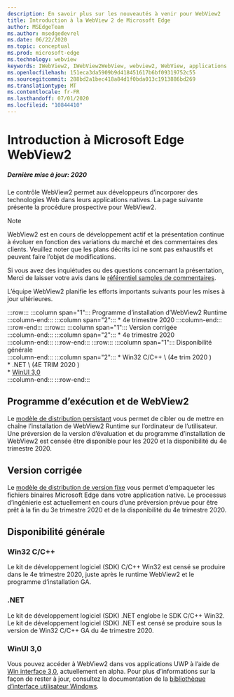 ```yaml
---
description: En savoir plus sur les nouveautés à venir pour WebView2
title: Introduction à la WebView 2 de Microsoft Edge
author: MSEdgeTeam
ms.author: msedgedevrel
ms.date: 06/22/2020
ms.topic: conceptual
ms.prod: microsoft-edge
ms.technology: webview
keywords: IWebView2, IWebView2WebView, webview2, WebView, applications Win32, Win32, Edge, ICoreWebView2, ICoreWebView2Host, contrôle de navigateur, html Edge
ms.openlocfilehash: 151eca3da5909b9d418451617b6bf09319752c55
ms.sourcegitcommit: 288bd2a1bec418a84d1f0bda013c1913886bd269
ms.translationtype: MT
ms.contentlocale: fr-FR
ms.lasthandoff: 07/01/2020
ms.locfileid: "10844410"
---
```

# Introduction à Microsoft Edge WebView2  

##### Dernière mise à jour: 2020  

Le contrôle WebView2 permet aux développeurs d’incorporer des technologies Web dans leurs applications natives.  La page suivante présente la procédure prospective pour WebView2.  

> [!NOTE]
> WebView2 est en cours de développement actif et la présentation continue à évoluer en fonction des variations du marché et des commentaires des clients. Veuillez noter que les plans décrits ici ne sont pas exhaustifs et peuvent faire l’objet de modifications.  

Si vous avez des inquiétudes ou des questions concernant la présentation, Merci de laisser votre avis dans le [référentiel samples de commentaires][GithubMicrosoftedgeWebviewfeedbackMain].  

L’équipe WebView2 planifie les efforts importants suivants pour les mises à jour ultérieures.  

:::row:::
   :::column span="1":::
      Programme d’installation d’WebView2 Runtime  
   :::column-end:::
   :::column span="2":::
      *   4e trimestre 2020
   :::column-end:::
:::row-end:::
:::row:::
   :::column span="1":::
      Version corrigée  
   :::column-end:::
   :::column span="2":::
      *   4e trimestre 2020  
   :::column-end:::
:::row-end:::
:::row:::
   :::column span="1":::
      Disponibilité générale  
   :::column-end:::
   :::column span="2":::
      *   Win32 C/C++ \ (4e trim 2020 \)  
      *   .NET \ (4E TRIM 2020 \)  
      *   [WinUI 3,0][GithubMicrosoftUiXamlRoadmap]  
   :::column-end:::
:::row-end:::  

## Programme d’exécution et de WebView2  

Le [modèle de distribution persistant][ConceptDistributionEvergreenModel] vous permet de cibler ou de mettre en chaîne l’installation de WebView2 Runtime sur l’ordinateur de l’utilisateur.  Une préversion de la version d’évaluation et du programme d’installation de WebView2 est censée être disponible pour les 2020 et la disponibilité du 4e trimestre 2020.  

## Version corrigée  

Le [modèle de distribution de version fixe][ConceptsDistributionFixedVersionModel] vous permet d’empaqueter les fichiers binaires Microsoft Edge dans votre application native.  Le processus d’ingénierie est actuellement en cours d’une préversion prévue pour être prêt à la fin du 3e trimestre 2020 et de la disponibilité du 4e trimestre 2020.  

## Disponibilité générale  

### Win32 C/C++  

Le kit de développement logiciel (SDK) C/C++ Win32 est censé se produire dans le 4e trimestre 2020, juste après le runtime WebView2 et le programme d’installation GA.  

### .NET  

Le kit de développement logiciel (SDK) .NET englobe le SDK C/C++ Win32.  Le kit de développement logiciel (SDK) .NET est censé se produire sous la version de Win32 C/C++ GA du 4e trimestre 2020.  

### WinUI 3,0  

Vous pouvez accéder à WebView2 dans vos applications UWP à l’aide de [Win interface 3,0][UwpToolkitsWinui3Index], actuellement en alpha.  Pour plus d’informations sur la façon de rester à jour, consultez la documentation de la [bibliothèque d’interface utilisateur Windows][GithubMicrosoftUiXamlRoadmap].  

<!-- links -->  

[ConceptDistributionEvergreenModel]: ./concepts/distribution.md#evergreen-distribution-mode "Modèle de distribution persistant: distribution d’applications à l’aide de WebView2 | Documents Microsoft"  
[ConceptsDistributionFixedVersionModel]: ./concepts/distribution.md#fixed-version-distribution-mode "Modèle de distribution de version fixe: distribution d’applications à l’aide de WebView2 | Documents Microsoft"  

[UwpToolkitsWinui3Index]: /uwp/toolkits/winui3/index "Version d’évaluation de la bibliothèque d’interface utilisateur 3,0 Preview 1 (2020) | Documents Microsoft"  

[GithubMicrosoftedgeWebviewfeedbackMain]: https://github.com/MicrosoftEdge/WebViewFeedback "Commentaires sur le WebView-MicrosoftEdge/WebViewFeedback | GitHub"  

[GithubMicrosoftUiXamlRoadmap]: https://github.com/microsoft/microsoft-ui-xaml/blob/master/docs/roadmap.md "Plan de la bibliothèque d’interface utilisateur Windows-Microsoft/Microsoft-UI-XAML | GitHub"  
